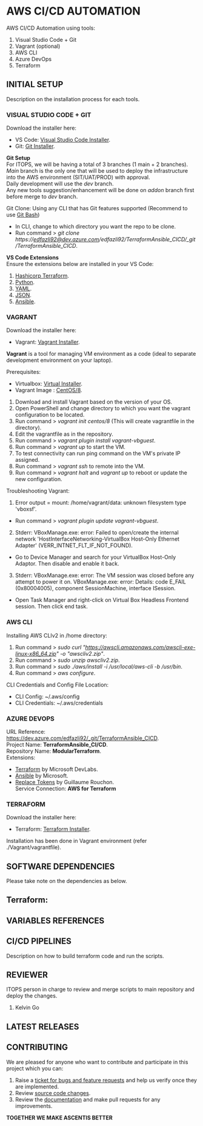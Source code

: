 # AWS CI/CD AUTOMATION 
AWS CI/CD Automation using tools:
1. Visual Studio Code + Git
2. Vagrant (optional)
3. AWS CLI
4. Azure DevOps
5. Terraform

## INITIAL SETUP
Description on the installation process for each tools.  
   
### VISUAL STUDIO CODE + GIT
Download the installer here:  
- VS Code: [Visual Studio Code Installer](https://code.visualstudio.com/).
- Git: [Git Installer](https://git-scm.com/).  
  
**Git Setup**  
For ITOPS, we will be having a total of 3 branches (1 main + 2 branches).  
*Main* branch is the only one that will be used to deploy the infrastructure into the AWS environment (SIT/UAT/PROD) with approval.  
Daily development will use the *dev* branch.  
Any new tools suggestion/enhancement will be done on *addon* branch first before merge to *dev* branch.  
  
Git Clone:
Using any CLI that has Git features supported (Recommend to use [Git Bash](https://git-scm.com/))  
- In CLI, change to which directory you want the repo to be clone.  
- Run command > *git clone https://edfazli92@dev.azure.com/edfazli92/TerraformAnsible_CICD/_git/TerraformAnsible_CICD*.  
  
**VS Code Extensions**  
Ensure the extensions below are installed in your VS Code:  
1. [Hashicorp Terraform](hashicorp.terraform).
2. [Python](ms-python.python).
3. [YAML](redhat.vscode-yaml).
4. [JSON](zainchen.json).
5. [Ansible](tomaciazek.ansible).
  
### VAGRANT
Download the installer here:  
- Vagrant: [Vagrant Installer](https://www.vagrantup.com/downloads).
  
**Vagrant** is a tool for managing VM environment as a code (ideal to separate development environment on your laptop).  
  
Prerequisites:  
- Virtualbox: [Virtual Installer](https://www.virtualbox.org/).  
- Vagrant Image : [CentOS/8](https://app.vagrantup.com/centos/boxes/8).  
  
1. Download and install Vagrant based on the version of your OS.  
2. Open PowerShell and change directory to which you want the vagrant configuration to be located.  
3. Run command > *vagrant init centos/8* (This will create vagrantfile in the directory).  
4. Edit the vagrantfile as in the repository.  
5. Run command > *vagrant plugin install vagrant-vbguest*.  
6. Run command > *vagrant up* to start the VM.  
7. To test connectivity can run ping command on the VM's private IP assigned.  
8. Run command > *vagrant ssh* to remote into the VM.  
9. Run command > *vagrant halt* and *vagrant up* to reboot or update the new configuration.  
  
Troubleshooting Vagrant:
1. Error output = mount: /home/vagrant/data: unknown filesystem type 'vboxsf'.  
- Run command > *vagrant plugin update vagrant-vbguest*.  
2. Stderr: VBoxManage.exe: error: Failed to open/create the internal network 'HostInterfaceNetworking-VirtualBox Host-Only Ethernet Adapter' (VERR_INTNET_FLT_IF_NOT_FOUND).  
- Go to Device Manager and search for your VirtualBox Host-Only Adaptor. Then disable and enable it back.  
3. Stderr: VBoxManage.exe: error: The VM session was closed before any attempt to power it on.
VBoxManage.exe: error: Details: code E_FAIL (0x80004005), component SessionMachine, interface ISession.  
- Open Task Manager and right-click on Virtual Box Headless Frontend session. Then click end task.  
  
### AWS CLI
Installing AWS CLIv2 in /home directory:
1. Run command > *sudo curl "https://awscli.amazonaws.com/awscli-exe-linux-x86_64.zip" -o "awscliv2.zip"*.  
2. Run command > *sudo unzip awscliv2.zip*.  
3. Run command > *sudo ./aws/install -i /usr/local/aws-cli -b /usr/bin*.  
4. Run command > *aws configure*.  
    
CLI Credentials and Config File Location:
- CLI Config: ~/.aws/config  
- CLI Credentials: ~/.aws/credentials  
  
### AZURE DEVOPS
URL Reference: https://dev.azure.com/edfazli92/_git/TerraformAnsible_CICD.  
Project Name: **TerraformAnsible_CI/CD**.  
Repository Name: **ModularTerraform**.  
Extensions:  
- [Terraform](https://marketplace.visualstudio.com/items?itemName=ms-devlabs.custom-terraform-tasks) by Microsoft DevLabs.  
- [Ansible](https://marketplace.visualstudio.com/items?itemName=ms-vscs-rm.vss-services-ansible&targetId=f50bb806-12a5-4271-93c0-94a1fad3241a&utm_source=vstsproduct&utm_medium=ExtHubManageList) by Microsoft.  
- [Replace Tokens](https://marketplace.visualstudio.com/items?itemName=qetza.replacetokens&targetId=f50bb806-12a5-4271-93c0-94a1fad3241a&utm_source=vstsproduct&utm_medium=ExtHubManageList) by Guillaume Rouchon.  
Service Connection: **AWS for Terraform**  
  
### TERRAFORM  
Download the installer here:  
- Terraform: [Terraform Installer](https://www.terraform.io/downloads.html).  
  
Installation has been done in Vagrant environment (refer ./Vagrant/vagrantfile).   
  
## SOFTWARE DEPENDENCIES  
Please take note on the dependencies as below.  
  
Terraform:  
-  
  
## VARIABLES REFERENCES  
  
## CI/CD PIPELINES  
Description on how to build terraform code and run the scripts.  
  
## REVIEWER  
ITOPS person in charge to review and merge scripts to main repository and deploy the changes.  
1. Kelvin Go
  
## LATEST RELEASES  
  
## CONTRIBUTING  
We are pleased for anyone who want to contribute and participate in this project which you can:
1. Raise a [ticket for bugs and feature requests](URL) and help us verify once they are implemented. 
2. Review [source code changes](URL).
3. Review the [documentation](URL) and make pull requests for any improvements.  
  
**TOGETHER WE MAKE ASCENTIS BETTER**  
